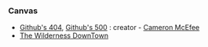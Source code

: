 ### Canvas
- [Github's 404](https://github.com/404), [Github's 500](https://github.com/500) : creator - [Cameron McEfee](https://github.com/blog/772-cameron-mcefee-is-a-githubber)
- [The Wilderness DownTown](http://thewildernessdowntown.com/)